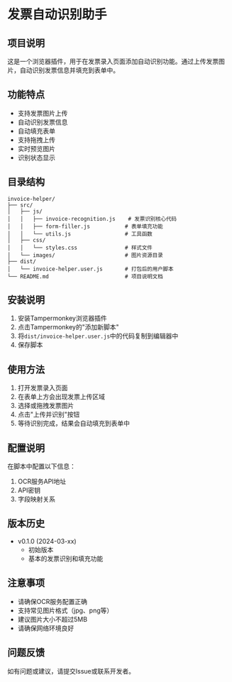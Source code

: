 # 发票自动识别助手

## 项目说明
这是一个浏览器插件，用于在发票录入页面添加自动识别功能。通过上传发票图片，自动识别发票信息并填充到表单中。

## 功能特点
- 支持发票图片上传
- 自动识别发票信息
- 自动填充表单
- 支持拖拽上传
- 实时预览图片
- 识别状态显示

## 目录结构
```
invoice-helper/
├── src/
│   ├── js/
│   │   ├── invoice-recognition.js    # 发票识别核心代码
│   │   ├── form-filler.js           # 表单填充功能
│   │   └── utils.js                 # 工具函数
│   ├── css/
│   │   └── styles.css               # 样式文件
│   └── images/                      # 图片资源目录
├── dist/
│   └── invoice-helper.user.js       # 打包后的用户脚本
└── README.md                        # 项目说明文档
```

## 安装说明
1. 安装Tampermonkey浏览器插件
2. 点击Tampermonkey的"添加新脚本"
3. 将`dist/invoice-helper.user.js`中的代码复制到编辑器中
4. 保存脚本

## 使用方法
1. 打开发票录入页面
2. 在表单上方会出现发票上传区域
3. 选择或拖拽发票图片
4. 点击"上传并识别"按钮
5. 等待识别完成，结果会自动填充到表单中

## 配置说明
在脚本中配置以下信息：
1. OCR服务API地址
2. API密钥
3. 字段映射关系

## 版本历史
- v0.1.0 (2024-03-xx)
  - 初始版本
  - 基本的发票识别和填充功能

## 注意事项
- 请确保OCR服务配置正确
- 支持常见图片格式（jpg、png等）
- 建议图片大小不超过5MB
- 请确保网络环境良好

## 问题反馈
如有问题或建议，请提交Issue或联系开发者。 